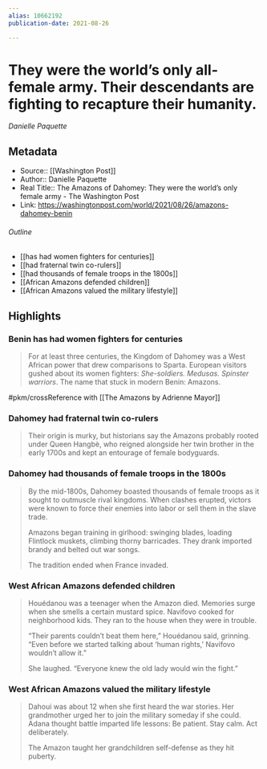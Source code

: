 ```yaml
---
alias: 10662192
publication-date: 2021-08-26

---
```

# They were the world’s only all-female army. Their descendants are fighting to recapture their humanity.
<cite>Danielle Paquette</cite>

## Metadata
- Source:: [[Washington Post]]
- Author:: Danielle Paquette
- Real Title:: The Amazons of Dahomey: They were the world’s only female army - The Washington Post
- Link: https://washingtonpost.com/world/2021/08/26/amazons-dahomey-benin

###### Outline
- [[has had women fighters for centuries]]
- [[had fraternal twin co-rulers]]
- [[had thousands of female troops in the 1800s]]
- [[African Amazons defended children]]
- [[African Amazons valued the military lifestyle]]

## Highlights

### Benin has had women fighters for centuries 

> For at least three centuries, the Kingdom of Dahomey was a West African power that drew comparisons to Sparta. European visitors gushed about its women fighters: *She-soldiers. Medusas. Spinster warriors*.  The name that stuck in modern Benin: Amazons.

#pkm/crossReference with [[The Amazons by Adrienne Mayor]]

### Dahomey had fraternal twin co-rulers

> Their origin is murky, but historians say the Amazons probably rooted under Queen Hangbè, who reigned alongside her twin brother in the early 1700s and kept an entourage of female bodyguards.

### Dahomey had thousands of female troops in the 1800s

> By the mid-1800s, Dahomey boasted thousands of female troops as it sought to outmuscle rival kingdoms. When clashes erupted, victors were known to force their enemies into labor or sell them in the slave trade.
> 
> Amazons began training in girlhood: swinging blades, loading Flintlock muskets, climbing thorny barricades. They drank imported brandy and belted out war songs.
 >
 >The tradition ended when France invaded.


### West African Amazons defended children

> Houédanou was a teenager when the Amazon died. Memories surge when she smells a certain mustard spice. Navifovo cooked for neighborhood kids. They ran to the house when they were in trouble.
>
>  “Their parents couldn’t beat them here,” Houédanou said, grinning. “Even before we started talking about ‘human rights,’ Navifovo wouldn’t allow it.”
 >
 > She laughed. “Everyone knew the old lady would win the fight.”


### West African Amazons valued the military lifestyle

> Dahoui was about 12 when she first heard the war stories. Her grandmother urged her to join the military someday if she could. Adana thought battle imparted life lessons: Be patient. Stay calm. Act deliberately.
>
> The Amazon taught her grandchildren self-defense as they hit puberty.
